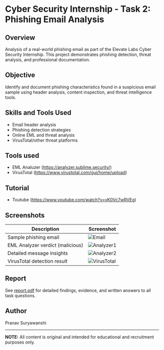 # Cyber Security Internship - Task 2: Phishing Email Analysis

## Overview
Analysis of a real-world phishing email as part of the Elevate Labs Cyber Security Internship. This project demonstrates phishing detection, threat analysis, and professional documentation.

## Objective
Identify and document phishing characteristics found in a suspicious email sample using header analysis, content inspection, and threat intelligence tools.

## Skills and Tools Used
- Email header analysis
- Phishing detection strategies
- Online EML and threat analysis
- VirusTotal/other threat platforms

## Tools used
 - EML Analuzer (https://analyzer.sublime.security/)
 - VirusTotal (https://www.virustotal.com/gui/home/upload)

## Tutorial
 - Toutube (https://www.youtube.com/watch?v=vK0Vc7wRVEg)

## Screenshots

| Description                        | Screenshot                                     |
|-------------------------------------|------------------------------------------------|
| Sample phishing email               | ![Email](![](./screenshots/Screenshot-2025-09-23-233152.png)) |
| EML Analyzer verdict (malicious)    | ![Analyzer1](![](./screenshots/Screenshot-2025-09-23-231646.png)) |
| Detailed message insights           | ![Analyzer2](![](./screenshots/Screenshot-2025-09-23-231803.png)) |
| VirusTotal detection result         | ![VirusTotal](![](./screenshots/Screenshot-2025-09-23-231156.png)) |

## Report
See [report.pdf](report.pdf) for detailed findings, evidence, and written answers to all task questions.

## Author
Pranav Suryawanshi

---
**NOTE:** All content is original and intended for educational and recruitment purposes only.
